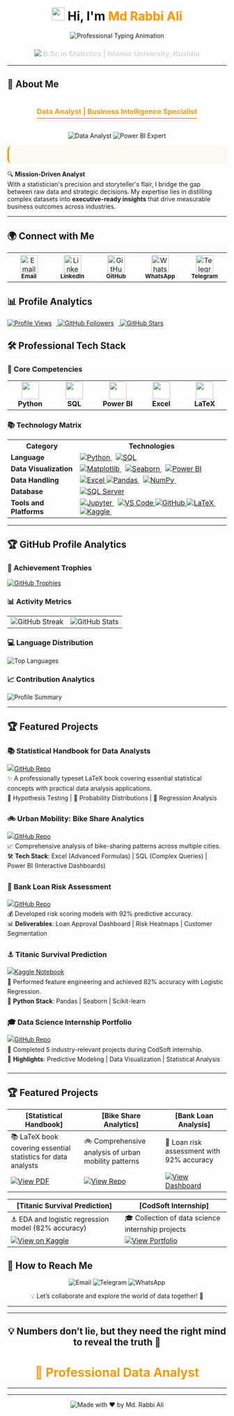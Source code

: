 
 <h1 align="center">
  <img src="https://media.giphy.com/media/hvRJCLFzcasrR4ia7z/giphy.gif" width="30"> 
  Hi, I'm <span style="color:#f39c12; text-shadow: 0px 2px 4px rgba(243,156,18,0.3);">Md Rabbi Ali</span>
</h1>

<div align="center">
  <img src="https://readme-typing-svg.demolab.com?font=Fira+Code&weight=500&size=22&duration=2800&pause=800&color=F39C12&center=true&vCenter=true&width=680&height=50&lines=Educator+by+Day+%7C+Data+Scientist+by+Night+%F0%9F%8C%99;Data-Driven+Decision+Maker+%F0%9F%93%88;Continuous+Learner+%26+Evolving+Professional+%F0%9F%93%96;Transforming+Raw+Data+Into+Strategic+Insights+%F0%9F%94%A5;Python+%7C+Power+BI+%7C+SQL+%7C+Advanced+Excel+%F0%9F%92%BB" alt="Professional Typing Animation" />
</div>

<h3 align="center" style="color:#D5D8DC;">
  <img src="https://img.icons8.com/ios-filled/20/3498db/graduation-cap.png"/> B.Sc in Statistics | Islamic University, Kushtia
</h3>



---
## 🌟 About Me

<div align="center">
  <h3 style="color: #f39c12; border-bottom: 2px solid #f39c12; display: inline-block; padding-bottom: 5px;">
    Data Analyst | Business Intelligence Specialist
  </h3>
</div>

<p align="center">
  <img src="https://img.shields.io/badge/Data_Analyst-2F4F4F?style=for-the-badge&logo=data:image/svg+xml;base64,PHN2ZyB4bWxucz0iaHR0cDovL3d3dy53My5vcmcvMjAwMC9zdmciIHdpZHRoPSIyNCIgaGVpZ2h0PSIyNCIgdmlld0JveD0iMCAwIDI0IDI0IiBmaWxsPSJub25lIiBzdHJva2U9IiNmZmYiIHN0cm9rZS13aWR0aD0iMiIgc3Ryb2tlLWxpbmVjYXA9InJvdW5kIiBzdHJva2UtbGluZWpvaW49InJvdW5kIj48cGF0aCBkPSJNMjEgMTVhMiAyIDAgMCAxLTIgMkg1YTIgMiAwIDAgMS0yLTJWN2EyIDIgMCAwIDEgMi0yaDE0YTIgMiAwIDAgMSAyIDJ6Ii8+PHBhdGggZD0iTTcgMTBoMTAiLz48cGF0aCBkPSJNNyAxNGg0Ii8+PC9zdmc+" alt="Data Analyst" />
  <img src="https://img.shields.io/badge/Power_BI_Expert-FF6B00?style=for-the-badge&logo=powerbi&logoColor=white" alt="Power BI Expert" />
</p>

<div style="background: rgba(243, 156, 18, 0.05); padding: 20px; border-radius: 10px; border-left: 4px solid #f39c12; margin: 15px 0;">


</div>

🔍 **Mission-Driven Analyst**  
With a statistician's precision and storyteller's flair, I bridge the gap between raw data and strategic decisions. My expertise lies in distilling complex datasets into **executive-ready insights** that drive measurable business outcomes across industries.

</div>  

---  

## 🌍 Connect with Me 

<div align="left" style="margin-bottom: 20px;">
  <table>
    <tr>
      <td align="center" width="96" style="padding: 5px;">
        <a href="mailto:rabbi.stat.iu@gmail.com">
          <img src="https://img.icons8.com/color/48/000000/gmail.png" width="40" alt="Email" />
        </a>
        <br /><sub><b>Email</b></sub>
      </td>
      <td align="center" width="96" style="padding: 5px;">
        <a href="https://www.linkedin.com/in/rabbi-the-analyst">
          <img src="https://img.icons8.com/color/48/000000/linkedin.png" width="40" alt="LinkedIn" />
        </a>
        <br /><sub><b>LinkedIn</b></sub>
      </td>
      <td align="center" width="96" style="padding: 5px;">
        <a href="https://github.com/RabbiTheAnalyst">
          <img src="https://img.icons8.com/fluent/48/000000/github.png" width="40" alt="GitHub" />
        </a>
        <br /><sub><b>GitHub</b></sub>
      </td>
      <td align="center" width="96" style="padding: 5px;">
        <a href="https://wa.me/8801740083864">
          <img src="https://img.icons8.com/color/48/000000/whatsapp.png" width="40" alt="WhatsApp" />
        </a>
        <br /><sub><b>WhatsApp</b></sub>
      </td>
      <td align="center" width="96" style="padding: 5px;">
        <a href="https://t.me/Rabbi_Bhai">
          <img src="https://img.icons8.com/color/48/000000/telegram-app.png" width="40" alt="Telegram" />
        </a>
        <br /><sub><b>Telegram</b></sub>
      </td>
    </tr>
  </table>
</div>

## 📊 Profile Analytics

<div align="left" style="margin-top: 20px; margin-bottom: 20px;">
  <a href="https://github.com/RabbiTheAnalyst">
    <img src="https://komarev.com/ghpvc/?username=RabbiTheAnalyst&label=PROFILE+VISITS&style=for-the-badge&color=3498db&logo=github&logoColor=white" alt="Profile Views" style="margin-right: 10px;"/>
  </a>
  <a href="https://github.com/RabbiTheAnalyst?tab=followers">
    <img src="https://img.shields.io/github/followers/RabbiTheAnalyst?label=FOLLOWERS&style=for-the-badge&color=2ecc71&logo=github" alt="GitHub Followers" style="margin-right: 10px;"/>
  </a>
  <a href="https://github.com/RabbiTheAnalyst">
    <img src="https://img.shields.io/github/stars/RabbiTheAnalyst?label=REPO+STARS&style=for-the-badge&color=f39c12&logo=github" alt="GitHub Stars"/>
  </a>
</div>

## 🛠️ Professional Tech Stack

<div align="left">

### 🔧 Core Competencies

<table>
  <tr>
    <td align="center" width="120">
      <img src="https://img.icons8.com/color/48/000000/python.png" width="40"/>
      <br><b>Python</b>
    </td>
    <td align="center" width="120">
      <img src="https://img.icons8.com/color/48/000000/sql.png" width="40"/>
      <br><b>SQL</b>
    </td>
    <td align="center" width="120">
      <img src="https://img.icons8.com/color/48/000000/power-bi.png" width="40"/>
      <br><b>Power BI</b>
    </td>
    <td align="center" width="120">
      <img src="https://img.icons8.com/color/48/microsoft-excel-2019.png" width="40"/>
      <br><b>Excel</b>
    </td>
    <td align="center" width="120">
      <img src="https://img.icons8.com/color/48/000000/latex.png" width="40"/>
      <br><b>LaTeX</b>
    </td>
  </tr>
</table>

### 📚 Technology Matrix

<table>
  <tr>
    <th>Category</th>
    <th>Technologies</th>
  </tr>
  <tr>
    <td><b>Language</b></td>
    <td>
      <a href="https://www.python.org/" target="_blank">
        <img src="https://img.shields.io/badge/Python-3776AB?style=flat-square&logo=python&logoColor=white" alt="Python">
      </a> 
      <a href="https://www.iso.org/standard/76583.html" target="_blank">
        <img src="https://img.shields.io/badge/SQL-4479A1?style=flat-square&logo=postgresql&logoColor=white" alt="SQL">
      </a>
    </td>
  </tr>
  <tr>
    <td><b>Data Visualization</b></td>
    <td>
      <a href="https://matplotlib.org/" target="_blank">
        <img src="https://img.shields.io/badge/Matplotlib-11557C?style=flat-square&logo=matplotlib&logoColor=white" alt="Matplotlib">
      </a> 
      <a href="https://seaborn.pydata.org/" target="_blank">
        <img src="https://img.shields.io/badge/Seaborn-1F77B4?style=flat-square&logo=seaborn&logoColor=white" alt="Seaborn">
      </a> 
      <a href="https://powerbi.microsoft.com/" target="_blank">
        <img src="https://img.shields.io/badge/Power_BI-F2C811?style=flat-square&logo=powerbi&logoColor=black" alt="Power BI">
      </a>
    </td>
  </tr>
  <tr>
    <td><b>Data Handling</b></td>
    <td>  
     
   <a href="https://www.microsoft.com/en-us/microsoft-365/excel" target="_blank">
        <img src="https://img.shields.io/badge/Excel-217346?style=flat-square&logo=microsoftexcel&logoColor=white" alt="Excel">
      </a> 
     <a href="https://pandas.pydata.org/" target="_blank">
        <img src="https://img.shields.io/badge/Pandas-150458?style=flat-square&logo=pandas&logoColor=white" alt="Pandas">
      </a> 
      <a href="https://numpy.org/" target="_blank">
        <img src="https://img.shields.io/badge/NumPy-013243?style=flat-square&logo=numpy&logoColor=white" alt="NumPy">
      </a> 
       
      
   </td>
  </tr>
  <tr>
    <td><b>Database</b></td>
    <td>
      <a href="https://www.microsoft.com/en-us/sql-server" target="_blank">
        <img src="https://img.shields.io/badge/SQL_Server-CC2927?style=flat-square&logo=microsoftsqlserver&logoColor=white" alt="SQL Server">
      </a>
    </td>
  </tr>
  <tr>
    <td><b>Tools and Platforms</b></td>
    <td>
      <a href="https://jupyter.org/" target="_blank">
        <img src="https://img.shields.io/badge/Jupyter-F37626?style=flat-square&logo=jupyter&logoColor=white" alt="Jupyter">
      </a> 
      <a href="https://code.visualstudio.com/" target="_blank">
        <img src="https://img.shields.io/badge/VS_Code-007ACC?style=flat-square&logo=visualstudiocode&logoColor=white" alt="VS Code">
      </a> 
     <a href="https://github.com/" target="_blank">
        <img src="https://img.shields.io/badge/GitHub-181717?style=flat-square&logo=github&logoColor=white" alt="GitHub">
      </a>
      <a href="https://www.latex-project.org/" target="_blank">
        <img src="https://img.shields.io/badge/LaTeX-008080?style=flat-square&logo=latex&logoColor=white" alt="LaTeX">
      </a> 
      <a href="https://www.kaggle.com/" target="_blank">
        <img src="https://img.shields.io/badge/Kaggle-20BEFF?style=flat-square&logo=kaggle&logoColor=white" alt="Kaggle">
      </a> 
      
   </td>
  </tr>
</table>

--- 
## 🏆 GitHub Profile Analytics

<div align="left">

### 🏅 Achievement Trophies
[![GitHub Trophies](https://github-profile-trophy.vercel.app/?username=RabbiTheAnalyst&theme=onedark&row=2&column=4&no-frame=true&margin-w=10&margin-h=10)](https://github.com/ryo-ma/github-profile-trophy)

### 📊 Activity Metrics
| | |
|:---:|:---:|
| ![GitHub Streak](https://github-readme-streak-stats.herokuapp.com/?user=RabbiTheAnalyst&theme=blueberry&hide_border=true&date_format=j%20M%5B%20Y%5D&background=0D1117) | ![GitHub Stats](https://github-readme-stats.vercel.app/api?username=RabbiTheAnalyst&show_icons=true&theme=blueberry&hide_border=true&include_all_commits=true&hide=issues&card_width=400) |

### 💻 Language Distribution
![Top Languages](https://github-readme-stats.vercel.app/api/top-langs/?username=RabbiTheAnalyst&layout=compact&theme=blueberry&hide_border=true&langs_count=8&hide=html,css,scss)

### 📈 Contribution Analytics
![Profile Summary](https://github-profile-summary-cards.vercel.app/api/cards/profile-details?username=RabbiTheAnalyst&theme=github_dark)

</div>


---

## 🏆 Featured Projects

<div align="left" style="margin: 20px 0; line-height: 1.6;">

### 📚 **Statistical Handbook for Data Analysts**  
[![GitHub Repo](https://img.shields.io/badge/View_Repository-181717?style=for-the-badge&logo=github&logoColor=white)](https://github.com/RabbiTheAnalyst/My-Written-Book-Statistics-For-Data-Analysts/blob/main/Stat-Book-for-Data-Analyst%20.pdf)  
✨ A professionally typeset LaTeX book covering essential statistical concepts with practical data analysis applications.  
🔹 Hypothesis Testing | 🔹 Probability Distributions | 🔹 Regression Analysis  

### 🚲 **Urban Mobility: Bike Share Analytics**  
[![GitHub Repo](https://img.shields.io/badge/View_Repository-181717?style=for-the-badge&logo=github&logoColor=white)](https://github.com/RabbiTheAnalyst/Bike-Share-Data-Analysis)  
📈 Comprehensive analysis of bike-sharing patterns across multiple cities.  
🛠️ **Tech Stack**: Excel (Advanced Formulas) | SQL (Complex Queries) | Power BI (Interactive Dashboards)  

### 🏦 **Bank Loan Risk Assessment**  
[![GitHub Repo](https://img.shields.io/badge/View_Repository-181717?style=for-the-badge&logo=github&logoColor=white)](https://github.com/RabbiTheAnalyst/-Bank-Loan-Data-Analysis-)  
💰 Developed risk scoring models with 92% predictive accuracy.  
📊 **Deliverables**: Loan Approval Dashboard | Risk Heatmaps | Customer Segmentation  

### ⚓ **Titanic Survival Prediction**  
[![Kaggle Notebook](https://img.shields.io/badge/View_on_Kaggle-20BEFF?style=for-the-badge&logo=kaggle&logoColor=white)](https://www.kaggle.com/code/mdrabbiali/titanic-dataset-eda-logistic-regression)  
🧠 Performed feature engineering and achieved 82% accuracy with Logistic Regression.  
🐍 **Python Stack**: Pandas | Seaborn | Scikit-learn  

### 🎓 **Data Science Internship Portfolio**  
[![GitHub Repo](https://img.shields.io/badge/View_Portfolio-181717?style=for-the-badge&logo=github&logoColor=white)](https://github.com/RabbiTheAnalyst/CODSOFT)  
🏅 Completed 5 industry-relevant projects during CodSoft internship.  
📌 **Highlights**: Predictive Modeling | Data Visualization | Statistical Analysis  

</div>


--- 
## 🏆 Featured Projects

| **[Statistical Handbook]** | **[Bike Share Analytics]** | **[Bank Loan Analysis]** |
|---------------------------|---------------------------|--------------------------|
| 📚 LaTeX book covering essential statistics for data analysts | 🚲 Comprehensive analysis of urban mobility patterns | 🏦 Loan risk assessment with 92% accuracy |
| [![View PDF](https://img.shields.io/badge/View_PDF-2b579a?style=for-the-badge)](https://github.com/RabbiTheAnalyst/My-Written-Book-Statistics-For-Data-Analysts/blob/main/Stat-Book-for-Data-Analyst%20.pdf) | [![View Repo](https://img.shields.io/badge/View_Repo-2b579a?style=for-the-badge)](https://github.com/RabbiTheAnalyst/Bike-Share-Data-Analysis) | [![View Dashboard](https://img.shields.io/badge/View_Dashboard-2b579a?style=for-the-badge)](https://github.com/RabbiTheAnalyst/-Bank-Loan-Data-Analysis-) |

| **[Titanic Survival Prediction]** | **[CodSoft Internship]** |
|-----------------------------------|--------------------------|
| ⚓ EDA and logistic regression model (82% accuracy) | 🎓 Collection of data science internship projects |
| [![View on Kaggle](https://img.shields.io/badge/View_on_Kaggle-20BEFF?style=for-the-badge&logo=kaggle)](https://www.kaggle.com/code/mdrabbiali/titanic-dataset-eda-logistic-regression) | [![View Portfolio](https://img.shields.io/badge/View_Portfolio-2b579a?style=for-the-badge)](https://github.com/RabbiTheAnalyst/CODSOFT) |

## 📩 How to Reach Me  
<p align="center">
  <a href="mailto:rabbi.stat.iu@gmail.com" style="text-decoration: none;">
    <img src="https://img.shields.io/badge/Email-1E90FF?style=for-the-badge&logo=gmail&logoColor=white" alt="Email" />
  </a>
  <a href="https://t.me/Rabbi_Bhai" style="text-decoration: none;">
    <img src="https://img.shields.io/badge/Telegram-1E90FF?style=for-the-badge&logo=telegram&logoColor=white" alt="Telegram" />
  </a>
  <a href="https://wa.me/+8801740083864" style="text-decoration: none;">
    <img src="https://img.shields.io/badge/WhatsApp-1E90FF?style=for-the-badge&logo=whatsapp&logoColor=white" alt="WhatsApp" />
  </a>
</p>  
<p align="center">
  💡 Let’s collaborate and explore the world of data together! 🚀
</p>

---  

---  



<h2 align="center">💡 Numbers don’t lie, but they need the right mind to reveal the truth 🌙</h2>

<h1 align="center" style="color:#f39c12;">💼 Professional Data Analyst</h1>  

---  
---

<p align="center">
  <img src="https://img.shields.io/badge/Made%20with%20❤️%20by-Md. Rabbi Ali-red?style=for-the-badge" alt="Made with ❤️ by Md. Rabbi Ali">
</p>
